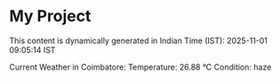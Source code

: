 # My Project

This content is dynamically generated in Indian Time (IST): 2025-11-01 09:05:14 IST


Current Weather in Coimbatore:
Temperature: 26.88 °C
Condition: haze
